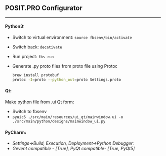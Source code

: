 ## POSIT.PRO Configurator

------

#### Python3:

- Switch to virtual environment: `source fbsenv/bin/activate`

- Switch back: `decativate`

- Run project: `fbs run`

- Generate .py proto files from proto file using Protoc

  ```bash
  brew install protobuf
  protoc -I=proto --python_out=proto Settings.proto
  ```

  

#### Qt:

Make python file from .ui Qt form:

- Switch to fbsenv
- `pyuic5 ./src/main/resources/ui_qt/mainwindow.ui -o ./src/main/python/designs/mainwindow_ui.py`

#### PyCharm:

- *Settings->Build, Execution, Deployment->Python Debugger:*
- *Gevent compatible - [True], PyQt compatible- [True, PyQt5]*
